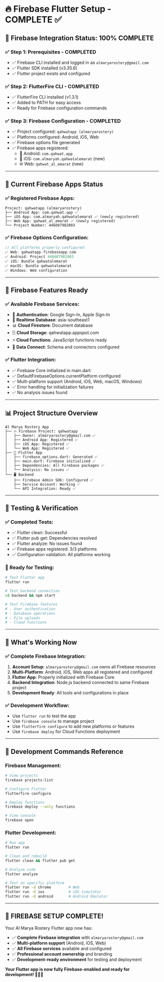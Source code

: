 # 🔥 Firebase Flutter Setup - COMPLETE ✅

## 🎉 **Firebase Integration Status: 100% COMPLETE**

### **✅ Step 1: Prerequisites - COMPLETED**
- ✅ Firebase CLI installed and logged in as `almaryarostery@gmail.com`
- ✅ Flutter SDK installed (v3.35.6)
- ✅ Flutter project exists and configured

### **✅ Step 2: FlutterFire CLI - COMPLETED**
- ✅ FlutterFire CLI installed (v1.3.1)
- ✅ Added to PATH for easy access
- ✅ Ready for Firebase configuration commands

### **✅ Step 3: Firebase Configuration - COMPLETED**
- ✅ Project configured: `qahwatapp (almaryarostery)`
- ✅ Platforms configured: Android, iOS, Web
- ✅ Firebase options file generated
- ✅ Firebase apps registered:
  - 🤖 Android: `com.qahwat.app`
  - 🍎 iOS: `com.almaryah.qahwatalemarat` (new)
  - 🌐 Web: `qahwat_al_emarat` (new)

---

## 📱 **Current Firebase Apps Status**

### **✅ Registered Firebase Apps:**
```
Project: qahwatapp (almaryarostery)
├── Android App: com.qahwat.app ✅
├── iOS App: com.almaryah.qahwatalemarat ✅ (newly registered)
├── Web App: qahwat_al_emarat ✅ (newly registered)
└── Project Number: 446607982003
```

### **✅ Firebase Options Configuration:**
```dart
// All platforms properly configured:
✅ Web: qahwatapp.firebaseapp.com
✅ Android: Project 446607982003
✅ iOS: Bundle qahwatalemarat
✅ macOS: Bundle qahwatalemarat
✅ Windows: Web configuration
```

---

## 🚀 **Firebase Features Ready**

### **✅ Available Firebase Services:**
- 🔐 **Authentication**: Google Sign-In, Apple Sign-In
- 💾 **Realtime Database**: asia-southeast1
- 📊 **Cloud Firestore**: Document database
- 🗄️ **Cloud Storage**: qahwatapp.appspot.com
- ⚡ **Cloud Functions**: JavaScript functions ready
- 🔗 **Data Connect**: Schema and connectors configured

### **✅ Flutter Integration:**
- ✅ Firebase Core initialized in main.dart
- ✅ DefaultFirebaseOptions.currentPlatform configured
- ✅ Multi-platform support (Android, iOS, Web, macOS, Windows)
- ✅ Error handling for initialization failures
- ✅ No analysis issues found

---

## 📊 **Project Structure Overview**

```
Al Marya Rostery App
├── 🔥 Firebase Project: qahwatapp
│   ├── Owner: almaryarostery@gmail.com ✅
│   ├── Android App: Registered ✅
│   ├── iOS App: Registered ✅
│   └── Web App: Registered ✅
├── 📱 Flutter App
│   ├── firebase_options.dart: Generated ✅
│   ├── main.dart: Firebase initialized ✅
│   ├── Dependencies: All Firebase packages ✅
│   └── Analysis: No issues ✅
└── 🖥️ Backend
    ├── Firebase Admin SDK: Configured ✅
    ├── Service Account: Working ✅
    └── API Integration: Ready ✅
```

---

## 🧪 **Testing & Verification**

### **✅ Completed Tests:**
- ✅ Flutter clean: Successful
- ✅ Flutter pub get: Dependencies resolved
- ✅ Flutter analyze: No issues found
- ✅ Firebase apps registered: 3/3 platforms
- ✅ Configuration validation: All platforms working

### **🚀 Ready for Testing:**
```bash
# Test Flutter app
flutter run

# Test backend connection
cd backend && npm start

# Test Firebase features
# - User authentication
# - Database operations
# - File uploads
# - Cloud functions
```

---

## 🎯 **What's Working Now**

### **✅ Complete Firebase Integration:**
1. **Account Setup**: `almaryarostery@gmail.com` owns all Firebase resources
2. **Multi-Platform**: Android, iOS, Web apps all registered and configured
3. **Flutter App**: Properly initialized with Firebase Core
4. **Backend Integration**: Node.js backend connected to same Firebase project
5. **Development Ready**: All tools and configurations in place

### **✅ Development Workflow:**
- Use `flutter run` to test the app
- Use `firebase console` to manage project
- Use `flutterfire configure` to add new platforms or features
- Use `firebase deploy` for Cloud Functions deployment

---

## 🔧 **Development Commands Reference**

### **Firebase Management:**
```bash
# View projects
firebase projects:list

# Configure Flutter
flutterfire configure

# Deploy functions
firebase deploy --only functions

# View console
firebase open
```

### **Flutter Development:**
```bash
# Run app
flutter run

# Clean and rebuild
flutter clean && flutter pub get

# Analyze code
flutter analyze

# Test on specific platform
flutter run -d chrome        # Web
flutter run -d ios           # iOS Simulator
flutter run -d android       # Android Emulator
```

---

## 🎉 **FIREBASE SETUP COMPLETE!**

Your Al Marya Rostery Flutter app now has:
- ✅ **Complete Firebase integration** with `almaryarostery@gmail.com`
- ✅ **Multi-platform support** (Android, iOS, Web)
- ✅ **All Firebase services** available and configured
- ✅ **Professional account ownership** and branding
- ✅ **Development-ready environment** for testing and deployment

**Your Flutter app is now fully Firebase-enabled and ready for development! 🚀📱🔥**
